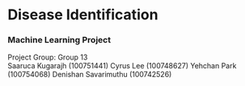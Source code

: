 # Disease Identification
### Machine Learning Project
Project Group: Group 13<br />
Saaruca Kugarajh (100751441)
Cyrus Lee (100748627)
Yehchan Park (100754068)
Denishan Savarimuthu (100742526)
